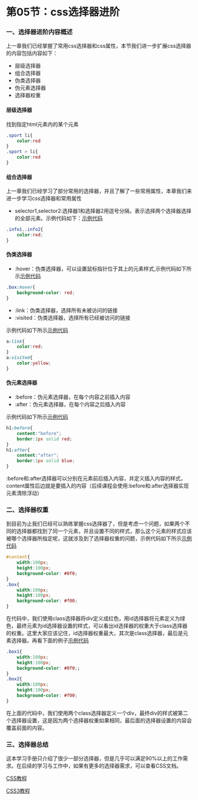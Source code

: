 # 第05节：css选择器进阶

### 一、选择器进阶内容概述

上一章我们已经掌握了常用css选择器和css属性，本节我们进一步扩展css选择器的内容包括内容如下：

* 层级选择器
* 组合选择器
* 伪类选择器
* 伪元素选择器
* 选择器权重

#### 层级选择器
  
找到指定html元素内的某个元素

``` css
.sport li{
    color:red
}
.sport > li{
    color:red
}
```

#### 组合选择器

上一章我们已经学习了部分常用的选择器，并且了解了一些常用属性，本章我们来进一步学习css选择器和常用属性

* selector1,selector2:选择器1和选择器2用逗号分隔，表示选择两个选择器选择的全部元素。示例代码如下：[示例代码](https://github.com/xiaozhoulee/xiaozhou-examples/tree/master/01-网页重构/第05节：CSS选择器进阶/demo01.html)
``` css
.info1,.info2{
    color:red;
}
```

#### 伪类选择器

* :hover：伪类选择器，可以设置鼠标指针位于其上的元素样式,示例代码如下所示[示例代码](https://github.com/xiaozhoulee/xiaozhou-examples/tree/master/01-网页重构/第05节：CSS选择器进阶/demo02.html)

``` css
.box:hover{
    background-color: red;
}
```

* :link：伪类选择器，选择所有未被访问的链接
* :visited：伪类选择器，选择所有已经被访问的链接

示例代码如下所示[示例代码](https://github.com/xiaozhoulee/xiaozhou-examples/tree/master/01-网页重构/第05节：CSS选择器进阶/demo03.html)

``` css
a:link{
    color:red;
}
a:visited{
    color:yellow;
}
```

#### 伪元素选择器

* :before：伪元素选择器，在每个内容之前插入内容
* :after：伪元素选择器，在每个内容之后插入内容

示例代码如下所示[示例代码](https://github.com/xiaozhoulee/xiaozhou-examples/tree/master/01-网页重构/第05节：CSS选择器进阶/demo04.html)

``` css
h1:before{
    content:"before";
    border:1px solid red;
}
h1:after{
    content:"after";
    border:1px solid blue;
}
```

:before和:after选择器可以分别在元素前后插入内容，并定义插入内容的样式，content属性后边就是要插入的内容（后续课程会使用:before和:after选择器实现元素清除浮动）

### 二、选择器权重

到目前为止我们已经可以熟练掌握css选择器了，但是考虑一个问题，如果两个不同的选择器都找到了同一个元素，并且设置不同的样式，那么这个元素的样式应该被哪个选择器所指定呢，这就涉及到了选择器权重的问题，示例代码如下所示[示例代码](https://github.com/xiaozhoulee/xiaozhou-examples/tree/master/01-网页重构/第05节：CSS选择器进阶/demo05.html)

``` css
#content{
    width:100px;
    height:100px;
    background-color: #0f0;
}
.box{
    width:100px;
    height:100px;
    background-color: #f00;
}
```

在代码中，我们使用class选择器将div定义成红色，用id选择器将元素定义为绿色，最终元素为id选择器设置的样式，可以看出id选择器的权重大于class选择器的权重。这里大家应该记住，id选择器权重最大，其次是class选择器，最后是元素选择器。再看下面的例子[示例代码](https://github.com/xiaozhoulee/xiaozhou-examples/tree/master/01-网页重构/第05节：CSS选择器进阶/demo06.html)

``` css
.box1{
    width:100px;
    height:100px;
    background-color: #0f0;;
}
.box2{
    width:100px;
    height:100px;
    background-color: #f00;
}
```

在上面的代码中，我们使用两个class选择器定义一个div，最终div的样式被第二个选择器设置，这是因为两个选择器权重如果相同，最后面的选择器设置的内容会覆盖前面的内容。

### 三、选择器总结

这本学习手册只介绍了很少一部分选择器，但是几乎可以满足90%以上的工作需求。在后续的学习与工作中，如果有更多的选择器需求，可以查看CSS文档。

[CSS教程](https://www.w3school.com.cn/css/index.asp)

[CSS3教程](https://www.w3school.com.cn/css3/index.asp)

